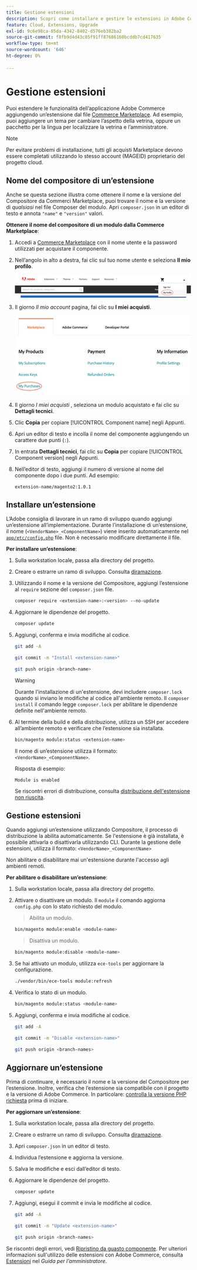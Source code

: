 ```yaml
---
title: Gestione estensioni
description: Scopri come installare e gestire le estensioni in Adobe Commerce su un’infrastruttura cloud.
feature: Cloud, Extensions, Upgrade
exl-id: 9c6e98ca-85da-4342-8402-d576eb382ba2
source-git-commit: f8fb9d4d43c85f91ff87686160bcddb7cd417635
workflow-type: tm+mt
source-wordcount: '646'
ht-degree: 0%

---
```


# Gestione estensioni

Puoi estendere le funzionalità dell’applicazione Adobe Commerce aggiungendo un’estensione dal file [Commerce Marketplace](https://marketplace.magento.com). Ad esempio, puoi aggiungere un tema per cambiare l’aspetto della vetrina, oppure un pacchetto per la lingua per localizzare la vetrina e l’amministratore.

>[!NOTE]
>
>Per evitare problemi di installazione, tutti gli acquisti Marketplace devono essere completati utilizzando lo stesso account (MAGEID) proprietario del progetto cloud.

## Nome del compositore di un’estensione

Anche se questa sezione illustra come ottenere il nome e la versione del Compositore da Commerci Marketplace, puoi trovare il nome e la versione di _qualsiasi_ nel file Composer del modulo. Apri `composer.json` in un editor di testo e annota `"name"` e `"version"` valori.

**Ottenere il nome del compositore di un modulo dalla Commerce Marketplace**:

1. Accedi a [Commerce Marketplace](https://marketplace.magento.com) con il nome utente e la password utilizzati per acquistare il componente.

1. Nell’angolo in alto a destra, fai clic sul tuo nome utente e seleziona **Il mio profilo**.

   ![Accedi al tuo account Marketplace](../../assets/marketplace/my-profile.png)

1. Il giorno _Il mio account_ pagina, fai clic su **I miei acquisti**.

   ![Cronologia acquisti Marketplace](../../assets/marketplace/my-purchases.png)

1. Il giorno _I miei acquisti_ , seleziona un modulo acquistato e fai clic su **Dettagli tecnici**.

1. Clic **Copia** per copiare [!UICONTROL Component name] negli Appunti.

1. Apri un editor di testo e incolla il nome del componente aggiungendo un carattere due punti (`:`).

1. In entrata **Dettagli tecnici**, fai clic su **Copia** per copiare [!UICONTROL Component version] negli Appunti.

1. Nell’editor di testo, aggiungi il numero di versione al nome del componente dopo i due punti. Ad esempio:

   ```text
   extension-name/magento2:1.0.1
   ```

## Installare un’estensione

L’Adobe consiglia di lavorare in un ramo di sviluppo quando aggiungi un’estensione all’implementazione. Durante l’installazione di un’estensione, il nome (`<VendorName>_<ComponentName>`) viene inserito automaticamente nel [`app/etc/config.php`](https://experienceleague.adobe.com/docs/commerce-operations/configuration-guide/files/deployment-files.html) file. Non è necessario modificare direttamente il file.

**Per installare un’estensione**:

1. Sulla workstation locale, passa alla directory del progetto.

1. Creare o estrarre un ramo di sviluppo. Consulta [diramazione](../development/cli-branches.md).

1. Utilizzando il nome e la versione del Compositore, aggiungi l’estensione al `require` sezione del `composer.json` file.

   ```bash
   composer require <extension-name>:<version> --no-update
   ```

1. Aggiornare le dipendenze del progetto.

   ```bash
   composer update
   ```

1. Aggiungi, conferma e invia modifiche al codice.

   ```bash
   git add -A
   ```

   ```bash
   git commit -m "Install <extension-name>"
   ```

   ```bash
   git push origin <branch-name>
   ```

   >[!WARNING]
   >
   >Durante l&#39;installazione di un&#39;estensione, devi includere `composer.lock` quando si inviano le modifiche al codice all&#39;ambiente remoto. Il `composer install` il comando legge `composer.lock` per abilitare le dipendenze definite nell&#39;ambiente remoto.

1. Al termine della build e della distribuzione, utilizza un SSH per accedere all’ambiente remoto e verificare che l’estensione sia installata.

   ```bash
   bin/magento module:status <extension-name>
   ```

   Il nome di un’estensione utilizza il formato: `<VendorName>_<ComponentName>`.

   Risposta di esempio:

   ```terminal
   Module is enabled
   ```

   Se riscontri errori di distribuzione, consulta [distribuzione dell&#39;estensione non riuscita](../deploy/recover-failed-deployment.md).

## Gestione estensioni

Quando aggiungi un’estensione utilizzando Compositore, il processo di distribuzione la abilita automaticamente. Se l&#39;estensione è già installata, è possibile attivarla o disattivarla utilizzando CLI. Durante la gestione delle estensioni, utilizza il formato: `<VendorName>_<ComponentName>`

Non abilitare o disabilitare mai un&#39;estensione durante l&#39;accesso agli ambienti remoti.

**Per abilitare o disabilitare un’estensione**:

1. Sulla workstation locale, passa alla directory del progetto.

1. Attivare o disattivare un modulo. Il `module` il comando aggiorna `config.php` con lo stato richiesto del modulo.

   >Abilita un modulo.

   ```bash
   bin/magento module:enable <module-name>
   ```

   >Disattiva un modulo.

   ```bash
   bin/magento module:disable <module-name>
   ```

1. Se hai attivato un modulo, utilizza `ece-tools` per aggiornare la configurazione.

   ```bash
   ./vendor/bin/ece-tools module:refresh
   ```

1. Verifica lo stato di un modulo.

   ```bash
   bin/magento module:status <module-name>
   ```

1. Aggiungi, conferma e invia modifiche al codice.

   ```bash
   git add -A
   ```

   ```bash
   git commit -m "Disable <extension-name>"
   ```

   ```bash
   git push origin <branch-names>
   ```

## Aggiornare un’estensione

Prima di continuare, è necessario il nome e la versione del Compositore per l’estensione. Inoltre, verifica che l’estensione sia compatibile con il progetto e la versione di Adobe Commerce. In particolare: [controlla la versione PHP richiesta](https://experienceleague.adobe.com/docs/commerce-operations/installation-guide/system-requirements.html) prima di iniziare.

**Per aggiornare un’estensione**:

1. Sulla workstation locale, passa alla directory del progetto.

1. Creare o estrarre un ramo di sviluppo. Consulta [diramazione](../development/cli-branches.md).

1. Apri `composer.json` in un editor di testo.

1. Individua l’estensione e aggiorna la versione.

1. Salva le modifiche e esci dall’editor di testo.

1. Aggiornare le dipendenze del progetto.

   ```bash
   composer update
   ```

1. Aggiungi, esegui il commit e invia le modifiche al codice.

   ```bash
   git add -A
   ```

   ```bash
   git commit -m "Update <extension-name>"
   ```

   ```bash
   git push origin <branch-names>
   ```

Se riscontri degli errori, vedi [Ripristino da guasto componente](../deploy/recover-failed-deployment.md). Per ulteriori informazioni sull&#39;utilizzo delle estensioni con Adobe Commerce, consulta [Estensioni](https://experienceleague.adobe.com/docs/commerce-admin/start/resources/extensions.html) nel _Guida per l’amministratore_.
